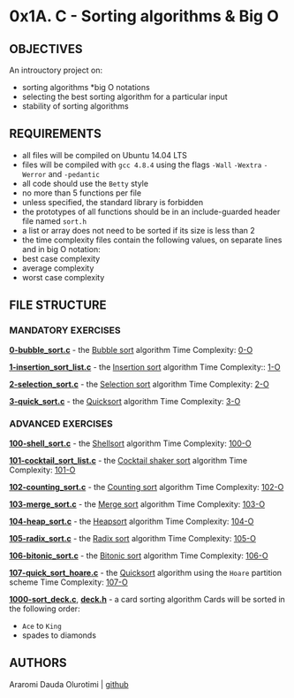 # 0x1A. C - Sorting algorithms & Big O

## OBJECTIVES
An introuctory project on:
* sorting algorithms
*big O notations
* selecting the best sorting algorithm for a particular input
* stability of sorting algorithms

## REQUIREMENTS
   * all files will be compiled on Ubuntu 14.04 LTS
   * files will be compiled with `gcc 4.8.4` using the flags `-Wall` `-Wextra` `-Werror` and `-pedantic`
   * all code should use the `Betty` style
   * no more than 5 functions per file
   * unless specified, the standard library is forbidden
   * the prototypes of all functions should be in an include-guarded header file named `sort.h`
   * a list or array does not need to be sorted if its size is less than 2
   * the time complexity files contain the following values, on separate lines and in big O notation:
   * best case complexity
   * average complexity
   * worst case complexity

## FILE STRUCTURE

### MANDATORY EXERCISES

**[0-bubble_sort.c](0-bubble_sort.c)** - the [Bubble sort](https://en.wikipedia.org/wiki/Bubble_sort) algorithm
Time Complexity: [0-O](0-O)

**[1-insertion_sort_list.c](1-insertion_sort_list.c)** - the [Insertion sort](https://en.wikipedia.org/wiki/Insertion_sort) algorithm
Time Complexity:: [1-O](1-O)

**[2-selection_sort.c](2-selection_sort.c)** - the [Selection sort](https://en.wikipedia.org/wiki/Selection_sort) algorithm
Time Complexity: [2-O](2-O)

**[3-quick_sort.c](3-quick_sort.c)** - the [Quicksort](https://en.wikipedia.org/wiki/Quicksort) algorithm
Time Complexity: [3-O](3-O)

### ADVANCED EXERCISES

**[100-shell_sort.c](100-shell_sort.c)** - the [Shellsort](https://en.wikipedia.org/wiki/Shellsort) algorithm
Time Complexity: [100-O](100-O)

**[101-cocktail_sort_list.c](101-cocktail_sort_list.c)** - the [Cocktail shaker sort](https://en.wikipedia.org/wiki/Cocktail_shaker_sort) algorithm
Time Complexity: [101-O](101-O)

**[102-counting_sort.c](102-counting_sort.c)** - the [Counting sort](https://en.wikipedia.org/wiki/Counting_sort) algorithm
Time Complexity: [102-O](102-O)

**[103-merge_sort.c](103-merge_sort.c)** - the [Merge sort](https://en.wikipedia.org/wiki/Merge_sort) algorithm
Time Complexity: [103-O](103-O)

**[104-heap_sort.c](104-heap_sort.c)** - the [Heapsort](https://en.wikipedia.org/wiki/Heapsort) algorithm
Time Complexity: [104-O](104-O)

**[105-radix_sort.c](105-radix_sort.c)** - the [Radix sort](https://en.wikipedia.org/wiki/Radix_sort) algorithm
Time Complexity: [105-O](105-O)

**[106-bitonic_sort.c](106-bitonic_sort.c)** - the [Bitonic sort](https://en.wikipedia.org/wiki/Bitonic_sorter) algorithm
Time Complexity: [106-O](106-O)

**[107-quick_sort_hoare.c](107-quick_sort_hoare.c)** - the [Quicksort](https://en.wikipedia.org/wiki/Quicksort) algorithm using the `Hoare` partition scheme
Time Complexity: [107-O](107-O)

**[1000-sort_deck.c](1000-sort_deck.c)**, **[deck.h](deck.h)** - a card sorting algorithm
Cards will be sorted in the following order:
   * `Ace` to `King`
   * spades to diamonds

## AUTHORS

Araromi Dauda Olurotimi | [github](github.com/daudaararomi)

